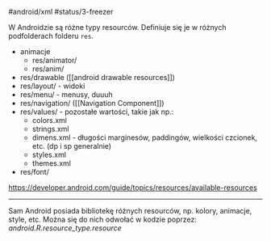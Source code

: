 #android/xml 
#status/3-freezer 

W Androidzie są różne typy resourców. Definiuje się je w różnych podfolderach folderu `res`.
- animacje
	- res/animator/
	- res/anim/
- res/drawable ([[android drawable resources]])
- res/layout/ - widoki
- res/menu/ - menusy, duuuh
- res/navigation/ ([[Navigation Component]])
- res/values/ - pozostałe wartości, takie jak np.:
	- colors.xml
	- strings.xml
	- dimens.xml - długości marginesów, paddingów, wielkości czcionek, etc. (dp i sp generalnie)
	- styles.xml
	- themes.xml
- res/font/

https://developer.android.com/guide/topics/resources/available-resources

---
Sam Android posiada bibliotekę różnych resourców, np. kolory, animacje, style, etc.
Można się do nich odwołać w kodzie poprzez: *android.R.resource_type.resource*